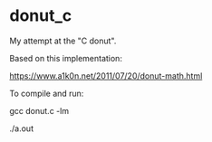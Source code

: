 # donut_c

My attempt at the "C donut".

Based on this implementation:

https://www.a1k0n.net/2011/07/20/donut-math.html

To compile and run:

gcc donut.c -lm

./a.out
